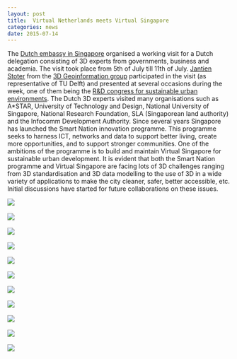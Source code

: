 ```yaml
---
layout: post
title:  Virtual Netherlands meets Virtual Singapore
categories: news
date: 2015-07-14
---
```


The <a href="http://singapore.nlembassy.org">Dutch embassy in Singapore</a> organised a working visit for a Dutch delegation consisting of 3D experts from governments, business and academia. The visit took place from 5th of July till 11th of July. <a href="https://3d.bk.tudelft.nl/jstoter/">Jantien Stoter</a> from the <a href="https://3d.bk.tudelft.nl">3D Geoinformation group</a> participated in the visit (as representative of TU Delft)  and presented at several occasions during the week, one of them being the <a href="http://www.mnd.gov.sg/urbansustainability/smart-technologies.html">R&D congress for sustainable urban environments</a>. The Dutch 3D experts visited many organisations such as A*STAR, University of Technology and Design, National University of Singapore, National Research Foundation, SLA (Singaporean land authority) and the Infocomm Development Authority. Since several years Singapore has launched the Smart Nation innovation programme. This programme seeks to harness ICT, networks and data to support better living, create more opportunities, and to support stronger communities. One of the ambitions of the programme is to build and maintain Virtual Singapore for sustainable urban development. It is evident that both the Smart Nation programme and Virtual Singapore are facing lots of 3D challenges ranging from 3D standardisation and 3D data modelling to the use of 3D in a wide variety of applications to make the city cleaner, safer, better accessible, etc. Initial discussions have started for future collaborations on these issues.

<img src="{{ site.baseurl }}/img/2015/singapore-js.jpg"/><br/><br/>
<img src="{{ site.baseurl }}/img/2015/singapore-visit-1.jpg"/><br/><br/>
<img src="{{ site.baseurl }}/img/2015/singapore-visit-2.jpg"/><br/><br/>
<img src="{{ site.baseurl }}/img/2015/singapore-visit-3.jpg"/><br/><br/>
<img src="{{ site.baseurl }}/img/2015/singapore-visit-4.jpg"/><br/><br/>
<img src="{{ site.baseurl }}/img/2015/singapore-visit-5.jpg"/><br/><br/>
<img src="{{ site.baseurl }}/img/2015/singapore-visit-6.jpg"/><br/><br/>
<img src="{{ site.baseurl }}/img/2015/singapore-visit-7.jpg"/><br/><br/>
<img src="{{ site.baseurl }}/img/2015/singapore-visit-8.jpg"/><br/><br/>
<img src="{{ site.baseurl }}/img/2015/singapore-visit-9.jpg"/><br/><br/>
<img src="{{ site.baseurl }}/img/2015/singapore-visit-10.jpg"/><br/><br/>